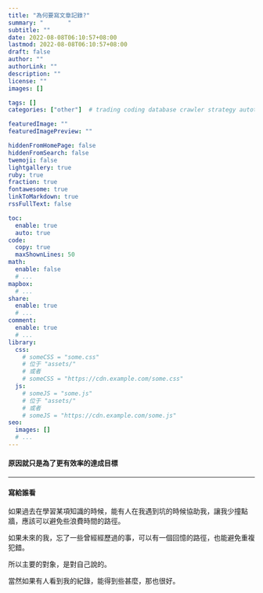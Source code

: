 ```yaml
---
title: "為何要寫文章記錄?"
summary: "       "
subtitle: ""
date: 2022-08-08T06:10:57+08:00
lastmod: 2022-08-08T06:10:57+08:00
draft: false
author: ""
authorLink: ""
description: ""
license: ""
images: []

tags: []
categories: ["other"]  # trading coding database crawler strategy autotrading

featuredImage: ""
featuredImagePreview: ""

hiddenFromHomePage: false
hiddenFromSearch: false
twemoji: false
lightgallery: true
ruby: true
fraction: true
fontawesome: true
linkToMarkdown: true
rssFullText: false

toc:
  enable: true
  auto: true
code:
  copy: true
  maxShownLines: 50
math:
  enable: false
  # ...
mapbox:
  # ...
share:
  enable: true
  # ...
comment:
  enable: true
  # ...
library:
  css:
    # someCSS = "some.css"
    # 位于 "assets/"
    # 或者
    # someCSS = "https://cdn.example.com/some.css"
  js:
    # someJS = "some.js"
    # 位于 "assets/"
    # 或者
    # someJS = "https://cdn.example.com/some.js"
seo:
  images: []
  # ...
---
```


#### 原因就只是為了更有效率的達成目標

---
#### 寫給誰看
如果過去在學習某項知識的時候，能有人在我遇到坑的時候協助我，讓我少撞點牆，應該可以避免些浪費時間的路徑。

如果未來的我，忘了一些曾經經歷過的事，可以有一個回憶的路徑，也能避免重複犯錯。

所以主要的對象，是對自己說的。

當然如果有人看到我的紀錄，能得到些甚麼，那也很好。